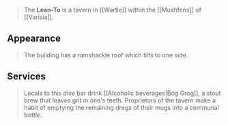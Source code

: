 > The **Lean-To** is a tavern in [[Wartle]] within the [[Mushfens]] of [[Varisia]].


## Appearance

> The building has a ramshackle roof which tilts to one side.


## Services

> Locals to this dive bar drink [[Alcoholic beverages|Bog Grog]], a stout brew that leaves grit in one's teeth. Proprietors of the tavern make a habit of emptying the remaining dregs of their mugs into a communal bottle.







